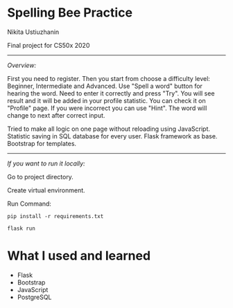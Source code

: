 Spelling Bee Practice
==============
Nikita Ustiuzhanin

Final project for CS50x 2020

----------------------------
_Overview:_

First you need to register. Then you start from choose a difficulty level: Beginner, Intermediate and Advanced. Use "Spell a word" button for hearing the word. Need to enter it correctly and press "Try". You will see result and it will be added in your profile statistic. You can check it on "Profile" page. If you were incorrect you can use "Hint". The word will change to next after correct input.

Tried to make all logic on one page without reloading using JavaScript. Statistic saving in SQL database for every user. Flask framework as base. Bootstrap for templates.

----------------------------
_If you want to run it locally:_

Go to project directory.

Create virtual environment.

Run Command:

	pip install -r requirements.txt
	
	flask run

# What I used and learned
* Flask 
* Bootstrap
* JavaScript
* PostgreSQL
